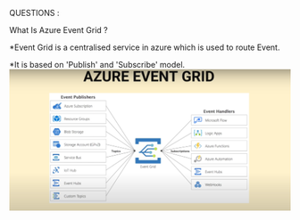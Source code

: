 QUESTIONS :

What Is Azure Event Grid ?

*Event Grid is a centralised service in azure which is used to route Event. 

*It is based on 'Publish' and 'Subscribe' model.
![alt text](./images/Azure-Event-Grid.png)
